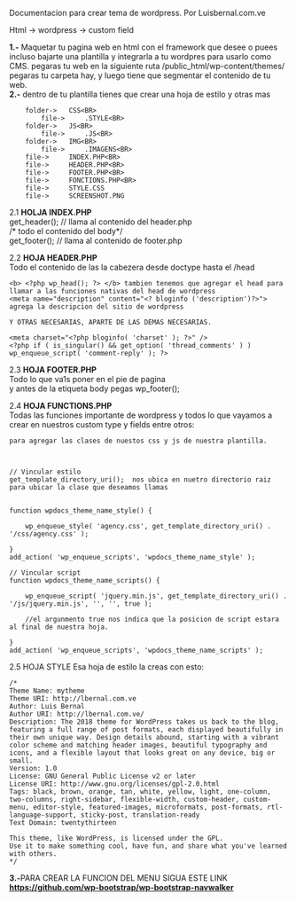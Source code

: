 Documentacion para crear tema de wordpress.
Por Luisbernal.com.ve

Html -> wordpress -> custom field

<b>1.-</b> Maquetar tu pagina web en html con el framework que desee o puees incluso bajarte una plantilla y integrarla a tu wordpres para usarlo como CMS.
	pegaras tu web en la siguiente ruta /public_html/wp-content/themes/ pegaras tu carpeta hay, y luego tiene que segmentar el contenido de tu web.<br>
<b>2.-</b> dentro de tu plantilla tienes que crear una hoja de estilo 	y otras mas <br>

		folder->   CSS<BR>
			file->     .STYLE<BR>
		folder->   JS<BR>
			file->     .JS<BR>
		folder->   IMG<BR>
			file->     .IMAGENS<BR>
		file->     INDEX.PHP<BR>
		file->     HEADER.PHP<BR>
		file->     FOOTER.PHP<BR>
		file->     FONCTIONS.PHP<BR>
		file->     STYLE.CSS 
		file->     SCREENSHOT.PNG



2.1 <b>HOLJA INDEX.PHP </b>	<br>
get_header(); // llama al contenido del header.php<br>
 /* todo el contenido del body*/<br>
get_footer(); // llama al contenido de footer.php<br>
	

2.2 <b>HOJA HEADER.PHP</b><br> 
	Todo el contenido de las la cabezera desde doctype hasta el /head <br>

	<b> <?php wp_head(); ?> </b> tambien tenemos que agregar el head para llamar a las funciones nativas del head de wordpress
	<meta name="description" content="<? bloginfo ('description')?>"> agrega la descripcion del sitio de wordpress

	Y OTRAS NECESARIAS, APARTE DE LAS DEMAS NECESARIAS.

	<meta charset="<?php bloginfo( 'charset' ); ?>" />
	<?php if ( is_singular() && get_option( 'thread_comments' ) ) wp_enqueue_script( 'comment-reply' ); ?>

2.3 <b>HOJA FOOTER.PHP</b><br> 
	Todo lo que va1s  poner en el pie de pagina <br>
	y antes de la etiqueta body pegas wp_footer();

2.4 <b>HOJA FUNCTIONS.PHP</b><br> 
	Todas las funciones importante de wordpress y todos lo que vayamos a crear en nuestros custom type y fields entre otros:

	para agregar las clases de nuestos css y js de nuestra plantilla.



	// Vincular estilo 
	get_template_directory_uri();  nos ubica en nuetro directorio raiz para ubicar la clase que deseamos llamas


	function wpdocs_theme_name_style() {

		wp_enqueue_style( 'agency.css', get_template_directory_uri() . '/css/agency.css' );

	}
	add_action( 'wp_enqueue_scripts', 'wpdocs_theme_name_style' );

	// Vincular script 
	function wpdocs_theme_name_scripts() {

		wp_enqueue_script( 'jquery.min.js', get_template_directory_uri() . '/js/jquery.min.js', '', '', true );	

		//el argunmento true nos indica que la posicion de script estara al final de nuestra hoja.

	}
	add_action( 'wp_enqueue_scripts', 'wpdocs_theme_name_scripts' );


2.5 HOJA STYLE
	Esa hoja de estilo la creas con esto:

	/*
	Theme Name: mytheme
	Theme URI: http://lbernal.com.ve
	Author: Luis Bernal
	Author URI: http://lbernal.com.ve/
	Description: The 2018 theme for WordPress takes us back to the blog, featuring a full range of post formats, each displayed beautifully in their own unique way. Design details abound, starting with a vibrant color scheme and matching header images, beautiful typography and icons, and a flexible layout that looks great on any device, big or small.
	Version: 1.0
	License: GNU General Public License v2 or later
	License URI: http://www.gnu.org/licenses/gpl-2.0.html
	Tags: black, brown, orange, tan, white, yellow, light, one-column, two-columns, right-sidebar, flexible-width, custom-header, custom-menu, editor-style, featured-images, microformats, post-formats, rtl-language-support, sticky-post, translation-ready
	Text Domain: twentythirteen

	This theme, like WordPress, is licensed under the GPL.
	Use it to make something cool, have fun, and share what you've learned with others.
	*/


<b>3.-</b>PARA CREAR LA FUNCION DEL MENU SIGUA ESTE LINK  <b>https://github.com/wp-bootstrap/wp-bootstrap-navwalker</b>